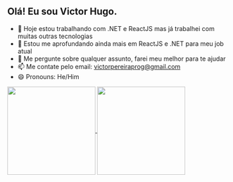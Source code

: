 ## Olá! Eu sou Victor Hugo.

- 🔭 Hoje estou trabalhando com .NET e ReactJS mas já trabalhei com muitas outras tecnologias
- 🌱 Estou me aprofundando ainda mais em ReactJS e .NET para meu job atual
- 💬 Me pergunte sobre qualquer assunto, farei meu melhor para te ajudar
- 📫 Me contate pelo email: victorpereiraprog@gmail.com
- 😄 Pronouns: He/Him
  
<a href="https://github.com/anuraghazra/github-readme-stats">
  <img height=200 align="center" src="https://github-readme-stats.vercel.app/api?username=vituinha&rank_icon=github&bg_color=0D1117&text_color:630022" />
</a>
<a href="https://github.com/anuraghazra/convoychat">
  <img height=200 align="center" src="https://github-readme-stats.vercel.app/api/top-langs?username=vituinha&layout=compact&langs_count=8&card_width=320&bg_color=0D1117&text_color:630022" />
</a>

